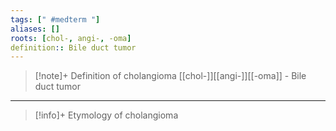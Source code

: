 ```yaml
---
tags: [" #medterm "]
aliases: []
roots: [chol-, angi-, -oma]
definition:: Bile duct tumor
---
```

>[!note]+ Definition of cholangioma
>[[chol-]][[angi-]][[-oma]] - Bile duct tumor
___
>[!info]+ Etymology of cholangioma

